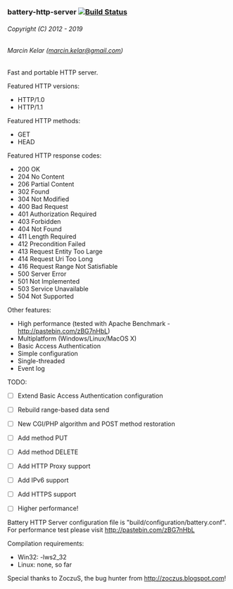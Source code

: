 ### battery-http-server [![Build Status](https://travis-ci.org/OrionExplorer/battery-http-server.png?branch=master)](https://travis-ci.org/OrionExplorer/battery-http-server)
###### Copyright (C) 2012 - 2019
###### Marcin Kelar (marcin.kelar@gmail.com)

Fast and portable HTTP server.

Featured HTTP versions:
* HTTP/1.0
* HTTP/1.1

Featured HTTP methods:
* GET
* HEAD

Featured HTTP response codes:
* 200 OK
* 204 No Content
* 206 Partial Content
* 302 Found
* 304 Not Modified
* 400 Bad Request
* 401 Authorization Required
* 403 Forbidden
* 404 Not Found
* 411 Length Required
* 412 Precondition Failed
* 413 Request Entity Too Large
* 414 Request Uri Too Long
* 416 Request Range Not Satisfiable
* 500 Server Error
* 501 Not Implemented
* 503 Service Unavailable
* 504 Not Supported

Other features:
* High performance (tested with Apache Benchmark - http://pastebin.com/zBG7nHbL)
* Multiplatform (Windows/Linux/MacOS X)
* Basic Access Authentication
* Simple configuration
* Single-threaded
* Event log

TODO:
- [ ] Extend Basic Access Authentication configuration
- [ ] Rebuild range-based data send
- [ ] New CGI/PHP algorithm and POST method restoration
- [ ] Add method PUT
- [ ] Add method DELETE
- [ ] Add HTTP Proxy support
- [ ] Add IPv6 support
- [ ] Add HTTPS support
- [ ] Higher performance!



Battery HTTP Server configuration file is  "build/configuration/battery.conf".
For performance test please visit http://pastebin.com/zBG7nHbL

Compilation requirements:
* Win32: -lws2_32
* Linux: none, so far



Special thanks to ZoczuS, the bug hunter from http://zoczus.blogspot.com!
